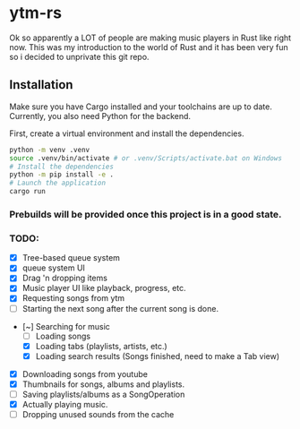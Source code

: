 # ytm-rs

Ok so apparently a LOT of people are making music players in Rust like right now. 
This was my introduction to the world of Rust and it has been very fun so i decided to unprivate this git repo.



## Installation

Make sure you have Cargo installed and your toolchains are up to date.
Currently, you also need Python for the backend.

First, create a virtual environment and install the dependencies.

```bash
python -m venv .venv
source .venv/bin/activate # or .venv/Scripts/activate.bat on Windows
# Install the dependencies
python -m pip install -e .
# Launch the application
cargo run
```

### Prebuilds will be provided once this project is in a good state.


### TODO:
- [x] Tree-based queue system
- [x] queue system UI
- [x] Drag 'n dropping items
- [x] Music player UI like playback, progress, etc.
- [x] Requesting songs from ytm
- [ ] Starting the next song after the current song is done.
- [~] Searching for music
  - [ ] Loading songs
  - [x] Loading tabs (playlists, artists, etc.)
  - [x] Loading search results (Songs finished, need to make a Tab view)
- [x] Downloading songs from youtube
- [x] Thumbnails for songs, albums and playlists.
- [ ] Saving playlists/albums as a SongOperation
- [x] Actually playing music.
- [ ] Dropping unused sounds from the cache